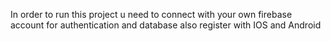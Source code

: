 
In order to run this project u need to connect with your own firebase account for authentication and database also register with IOS and Android
